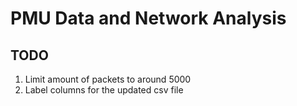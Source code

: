 # PMU Data and Network Analysis

## TODO

1. Limit amount of packets to around 5000
2. Label columns for the updated csv file
